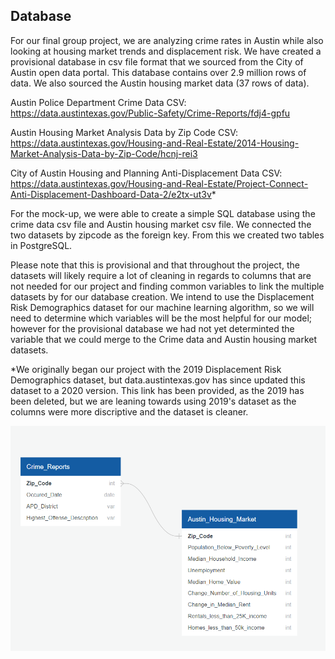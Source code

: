 ## Database

For our final group project, we are analyzing crime rates in Austin while also looking at housing market trends and displacement risk. We have created a provisional database in csv file format that we sourced from the City of Austin open data portal. This database contains over 2.9 million rows of data. We also sourced the Austin housing market data (37 rows of data).

Austin Police Department Crime Data CSV: https://data.austintexas.gov/Public-Safety/Crime-Reports/fdj4-gpfu

Austin Housing Market Analysis Data by Zip Code CSV: https://data.austintexas.gov/Housing-and-Real-Estate/2014-Housing-Market-Analysis-Data-by-Zip-Code/hcnj-rei3

City of Austin Housing and Planning Anti-Displacement Data CSV: https://data.austintexas.gov/Housing-and-Real-Estate/Project-Connect-Anti-Displacement-Dashboard-Data-2/e2tx-ut3v*

For the mock-up, we were able to create a simple SQL database using the crime data csv file and Austin housing market csv file. We connected the two datasets by zipcode as the foreign key. From this we created two tables in PostgreSQL.

Please note that this is provisional and that throughout the project, the datasets will likely require a lot of cleaning in regards to columns that are not needed for our project and finding common variables to link the multiple datasets by for our database creation. We intend to use the Displacement Risk Demographics dataset for our machine learning algorithm, so we will need to determine which variables will be the most helpful for our model; however for the provisional database we had not yet determinted the variable that we could merge to the Crime data and Austin housing market datasets. 

*We originally began our project with the 2019 Displacement Risk Demographics dataset, but data.austintexas.gov has since updated this dataset to a 2020 version. This link has been provided, as the 2019 has been deleted, but we are leaning towards using 2019's dataset as the columns were more discriptive and the dataset is cleaner.

![Alt Text](https://github.com/boggesstristyn/bootcamp-project/blob/Lauren/Database%20File/ERD%20Database.png)
